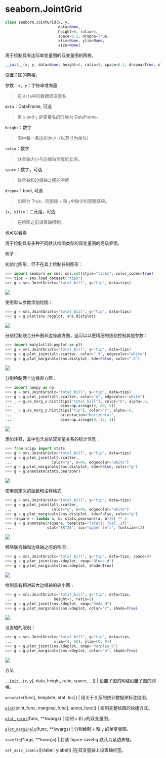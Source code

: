 # seaborn.JointGrid

```python
class seaborn.JointGrid(x, y, 
                        data=None, 
                        height=6, ratio=5, 
                        space=0.2, dropna=True, 
                        xlim=None, ylim=None, 
                        size=None)
```

用于绘制具有边际单变量图的双变量图的网格。

```py
__init__(x, y, data=None, height=6, ratio=5, space=0.2, dropna=True, xlim=None, ylim=None, size=None)
```

设置子图的网格。

参数：`x, y`：字符串或向量

> 在 `data`中的数据或变量名

`data`：DataFrame, 可选

> 当 `x` and `y` 是变量名的时候为 DataFrame。

`height`：数字

> 图中每一条边的大小（以英寸为单位）

`ratio`：数字

> 联合轴大小与边缘轴高度的比率。

`space`：数字，可选

> 联合轴和边缘轴之间的空间

`dropna`：bool, 可选

> 如果为 True，则删除 `x` 和 `y`中缺少的观察结果。

`{x, y}lim`：二元组，可选

> 在绘图之前设置轴限制。

也可以看看

用于绘制具有多种不同默认绘图类型的双变量图的高级界面。

例子：

初始化图形，但不在其上绘制任何图形：

```py
>>> import seaborn as sns; sns.set(style="ticks", color_codes=True)
>>> tips = sns.load_dataset("tips")
>>> g = sns.JointGrid(x="total_bill", y="tip", data=tips)

```

<img src="https://raw.githubusercontent.com/HG1227/image/master/img_tuchuang/20200512103543.jpg"/>

使用默认参数添加绘图：

```py
>>> g = sns.JointGrid(x="total_bill", y="tip", data=tips)
>>> g = g.plot(sns.regplot, sns.distplot)

```

<img src="https://raw.githubusercontent.com/HG1227/image/master/img_tuchuang/20200512103608.jpg"/>

分别绘制联合分布图和边缘直方图，这可以以更精细的级别控制其他参数：

```py
>>> import matplotlib.pyplot as plt
>>> g = sns.JointGrid(x="total_bill", y="tip", data=tips)
>>> g = g.plot_joint(plt.scatter, color=".5", edgecolor="white")
>>> g = g.plot_marginals(sns.distplot, kde=False, color=".5")

```

<img src="https://raw.githubusercontent.com/HG1227/image/master/img_tuchuang/20200512103657.jpg"/>

分别绘制两个边缘直方图：

```py
>>> import numpy as np
>>> g = sns.JointGrid(x="total_bill", y="tip", data=tips)
>>> g = g.plot_joint(plt.scatter, color="m", edgecolor="white")
>>> _ = g.ax_marg_x.hist(tips["total_bill"], color="b", alpha=.6,
...                      bins=np.arange(0, 60, 5))
>>> _ = g.ax_marg_y.hist(tips["tip"], color="r", alpha=.6,
...                      orientation="horizontal",
...                      bins=np.arange(0, 12, 1))

```

<img src="https://raw.githubusercontent.com/HG1227/image/master/img_tuchuang/20200512103809.jpg"/>

添加注释，其中包含总结双变量关系的统计信息：

```py
>>> from scipy import stats
>>> g = sns.JointGrid(x="total_bill", y="tip", data=tips)
>>> g = g.plot_joint(plt.scatter,
...                  color="g", s=40, edgecolor="white")
>>> g = g.plot_marginals(sns.distplot, kde=False, color="g")
>>> g = g.annotate(stats.pearsonr)

```

<img src="https://raw.githubusercontent.com/HG1227/image/master/img_tuchuang/20200512103915.jpg"/>

使用自定义的函数和注释格式

```py
>>> g = sns.JointGrid(x="total_bill", y="tip", data=tips)
>>> g = g.plot_joint(plt.scatter,
...                  color="g", s=40, edgecolor="white")
>>> g = g.plot_marginals(sns.distplot, kde=False, color="g")
>>> rsquare = lambda a, b: stats.pearsonr(a, b)[0] ** 2
>>> g = g.annotate(rsquare, template="{stat}: {val:.2f}",
...                stat="$R^2$", loc="upper left", fontsize=12)

```

<img src="https://raw.githubusercontent.com/HG1227/image/master/img_tuchuang/20200512103946.jpg"/>

移除联合轴和边缘轴之间的空间：

```py
>>> g = sns.JointGrid(x="total_bill", y="tip", data=tips, space=0)
>>> g = g.plot_joint(sns.kdeplot, cmap="Blues_d")
>>> g = g.plot_marginals(sns.kdeplot, shade=True)

```

<img src="https://raw.githubusercontent.com/HG1227/image/master/img_tuchuang/20200512104007.jpg"/>

绘制具有相对较大边缘轴的较小图：

```py
>>> g = sns.JointGrid(x="total_bill", y="tip", data=tips,
...                   height=5, ratio=2)
>>> g = g.plot_joint(sns.kdeplot, cmap="Reds_d")
>>> g = g.plot_marginals(sns.kdeplot, color="r", shade=True)

```

<img src="https://raw.githubusercontent.com/HG1227/image/master/img_tuchuang/20200512104027.jpg"/>

设置轴的限制：

```py
>>> g = sns.JointGrid(x="total_bill", y="tip", data=tips,
...                   xlim=(0, 50), ylim=(0, 8))
>>> g = g.plot_joint(sns.kdeplot, cmap="Purples_d")
>>> g = g.plot_marginals(sns.kdeplot, color="m", shade=True)

```

<img src="https://raw.githubusercontent.com/HG1227/image/master/img_tuchuang/20200512104044.jpg"/>

方法

[`__init__`](#seaborn.JointGrid.__init__ "seaborn.JointGrid.__init__")(x, y[, data, height, ratio, space, …]) | 设置子图的网格设置子图的网格。

`annotate`(func[, template, stat, loc]) | 用关于关系的统计数据来标注绘图。

[`plot`](seaborn.JointGrid.plot.html#seaborn.JointGrid.plot "seaborn.JointGrid.plot")(joint_func, marginal_func[, annot_func]) | 绘制完整绘图的快捷方式。

 [`plot_joint`](seaborn.JointGrid.plot_joint.html#seaborn.JointGrid.plot_joint "seaborn.JointGrid.plot_joint")(func, **kwargs) | 绘制 `x` 和 `y`的双变量图。

[`plot_marginals`](seaborn.JointGrid.plot_marginals.html#seaborn.JointGrid.plot_marginals "seaborn.JointGrid.plot_marginals")(func, **kwargs) | 分别绘制 `x` 和 `y` 的单变量图。

 `savefig`(*args, **kwargs) | 封装 figure.savefig 默认为紧边界框。

`set_axis_labels`([xlabel, ylabel]) |在双变量轴上设置轴标签。